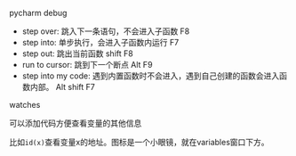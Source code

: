 pycharm debug



- step over: 跳入下一条语句，不会进入子函数 F8
- step into: 单步执行，会进入子函数内运行 F7
- step out: 跳出当前函数 shift F8
- run to cursor: 跳到下一个断点 Alt F9
- step into my code: 遇到内置函数时不会进入，遇到自己创建的函数会进入函数内部。 Alt shift F7



watches

可以添加代码方便查看变量的其他信息

比如`id(x)`查看变量x的地址。图标是一个小眼镜，就在variables窗口下方。